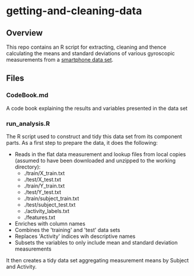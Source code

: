 # getting-and-cleaning-data

Overview
--------
This repo contains an R script for extracting, cleaning and thence calculating the means and standard deviations of various gyroscopic measurements from a [smartphone data set](https://d396qusza40orc.cloudfront.net/getdata%2Fprojectfiles%2FUCI%20HAR%20Dataset.zip ).

Files
-----
### CodeBook.md
A code book explaining the results and variables presented in the data set
### run_analysis.R
The R script used to construct and tidy this data set from its component parts. As a first step to prepare the data, it does the following:
* Reads in the flat data measurement and lookup files from local copies (assumed to have been downloaded and unzipped to the working directory):
    * ./train/X_train.txt
    * ./test/X_test.txt
    * ./train/Y_train.txt
    * ./test/Y_test.txt
    * ./train/subject_train.txt
    * ./test/subject_test.txt
    * ./activity_labels.txt
    * ./features.txt
* Enriches with column names
* Combines the 'training' and 'test' data sets
* Replaces 'Activity' indices wih descriptive names
* Subsets the variables to only include mean and standard deviation measurements

It then creates a tidy data set aggregating measurement means by Subject and Activity.
